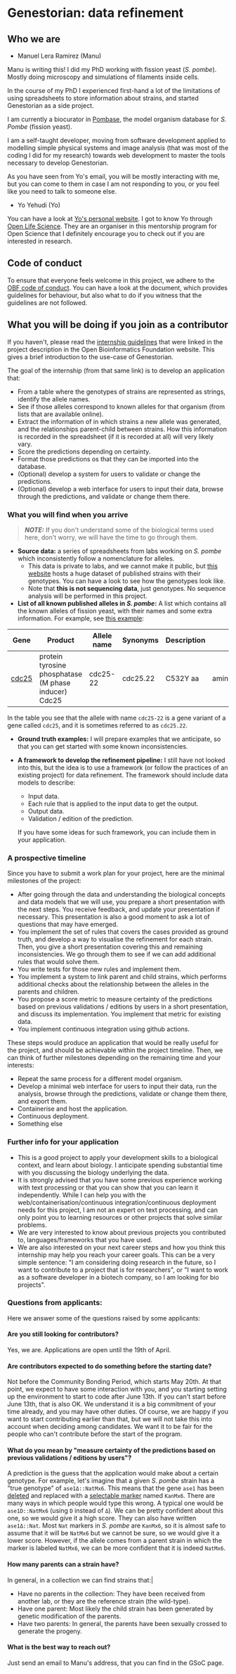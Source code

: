 # Genestorian: data refinement

## Who we are

* Manuel Lera Ramirez (Manu)

Manu is writing this! I did my PhD working with fission yeast (_S. pombe_). Mostly doing microscopy and simulations of filaments inside cells.

In the course of my PhD I experienced first-hand a lot of the limitations of using spreadsheets to store information about strains, and started Genestorian as a side project.

I am currently a biocurator in [Pombase](https://www.pombase.org/), the model organism database for _S. Pombe_ (fission yeast).

I am a self-taught developer, moving from software development applied to modelling simple physical systems and image analysis (that was most of the coding I did for my research) towards web development to master the tools necessary to develop Genestorian.

As you have seen from Yo's email, you will be mostly interacting with me, but you can come to them in case I am not responding to you, or you feel like you need to talk to someone else.

* Yo Yehudi (Yo)

You can have a look at [Yo's personal website](https://yo-yehudi.com/). I got to know Yo through [Open Life Science](https://openlifesci.org/). They are an organiser in this mentorship program for Open Science that I definitely encourage you to check out if you are interested in research.

## Code of conduct

To ensure that everyone feels welcome in this project, we adhere to the [OBF code of conduct](https://github.com/OBF/obf-docs/tree/master/code-of-conduct). You can have a look at the document, which provides guidelines for behaviour, but also what to do if you witness that the guidelines are not followed.

## What you will be doing if you join as a contributor

If you haven't, please read the [internship guidelines](https://www.genestorian.org/internship/) that were linked in the project description in the Open Bioinformatics Foundation website. This gives a brief introduction to the use-case of Genestorian.

The goal of the internship (from that same link) is to develop an application that:

* From a table where the genotypes of strains are represented as strings, identify the allele names.
* See if those alleles correspond to known alleles for that organism (from lists that are available online).
* Extract the information of in which strains a new allele was generated, and the relationships parent-child between strains. How this information is recorded in the spreadsheet (if it is recorded at all) will very likely vary.
* Score the predictions depending on certainty.
* Format those predictions os that they can be imported into the database.
* (Optional) develop a system for users to validate or change the predictions.
* (Optional) develop a web interface for users to input their data, browse through the predictions, and validate or change them there.

### What you will find when you arrive
> **_NOTE:_**
> If you don't understand some of the biological terms used here, don't worry, we will have the time to go through them.

* **Source data:** a series of spreadsheets from labs working on _S. pombe_ which inconsistently follow a nomenclature for alleles.
	* This data is private to labs, and we cannot make it public, but [this website](https://yeast.nig.ac.jp/yeast/fy/StrainAllItemsList.xhtml) hosts a huge dataset of published strains with their genotypes. You can have a look to see how the genotypes look like.
	* Note that __this is not sequencing data__, just genotypes. No sequence analysis will be performed in this project.
* **List of all known published alleles in _S. pombe_:** A list which contains all the known alleles of fission yeast, with their names and some extra information. For example, see [this example](https://www.pombase.org/genotype/cdc25-22-C532Y-amino_acid_mutation-expression-not_assayed):

<table _ngcontent-nsm-c62="" class="genotype-allele-summary">
  <thead _ngcontent-nsm-c62="">
    <th _ngcontent-nsm-c62="" class="ng-star-inserted">Gene</th><!---->
    <!---->
    <th _ngcontent-nsm-c62="" class="ng-star-inserted">Product</th><!---->
    <th _ngcontent-nsm-c62="">Allele name</th>
    <th _ngcontent-nsm-c62="" class="ng-star-inserted">
      Synonyms
    </th><!---->
    <th _ngcontent-nsm-c62="">Description</th>
    <th _ngcontent-nsm-c62="">Type</th>
    <th _ngcontent-nsm-c62="">Expression</th>
  </thead>
  <tbody _ngcontent-nsm-c62="" class="ng-star-inserted">
    <tr _ngcontent-nsm-c62="" class="ng-star-inserted">
      <td _ngcontent-nsm-c62="" rowspan="1" class="ng-star-inserted">
        <app-gene-link _ngcontent-nsm-c62="" class="app-link" _nghost-nsm-c48=""><!---->

<a _ngcontent-nsm-c48="" triggers="" placement="bottom" container="body" href="/gene/SPAC24H6.05" class="ng-star-inserted">
  <span _ngcontent-nsm-c48="" class="gene-link">cdc25</span>
</a><!----><!---->

<!---->
</app-gene-link>
      </td><!---->
      <td _ngcontent-nsm-c62="" rowspan="1" class="ng-star-inserted">
        protein tyrosine phosphatase (M phase inducer) Cdc25  
      </td><!---->
      <td _ngcontent-nsm-c62="">
        <span _ngcontent-nsm-c62="">cdc25-22</span>
      </td>
      <td _ngcontent-nsm-c62="" class="ng-star-inserted">
        <span _ngcontent-nsm-c62="">cdc25.22</span>
      </td><!---->
      <td _ngcontent-nsm-c62="">
        <span _ngcontent-nsm-c62="">C532Y aa</span>
      </td>
      <td _ngcontent-nsm-c62="">amino_acid_mutation</td>
      <td _ngcontent-nsm-c62="">Not assayed</td>
    </tr><!---->
  </tbody><!---->
</table>

In the table you see that the allele with name `cdc25-22` is a gene variant of a gene called `cdc25`, and it is sometimes referred to as `cdc25.22`.

* **Ground truth examples:** I will prepare examples that we anticipate, so that you can get started with some known inconsistencies.

* **A framework to develop the refinement pipeline:** I still have not looked into this, but the idea is to use a framework (or follow the practices of an existing project) for data refinement. The framework should include data models to describe:
	* Input data.
	* Each rule that is applied to the input data to get the output.
	* Output data.
	* Validation / edition of the prediction.
	
	If you have some ideas for such framework, you can include them in your application.
	
### A prospective timeline

Since you have to submit a work plan for your project, here are the minimal milestones of the project:

* After going through the data and understanding the biological concepts and data models that we will use, you prepare a short presentation with the next steps. You receive feedback, and update your presentation if necessary. This presentation is also a good moment to ask a lot of questions that may have emerged.
* You implement the set of rules that covers the cases provided as ground truth, and develop a way to visualise the refinement for each strain. Then, you give a short presentation covering this and remaining inconsistencies. We go through them to see if we can add additional rules that would solve them.
* You write tests for those new rules and implement them.
* You implement a system to link parent and child strains, which performs additional checks about the relationship between the alleles in the parents and children.
* You propose a score metric to measure certainty of the predictions based on previous validations / editions by users in a short presentation, and discuss its implementation. You implement that metric for existing data.
* You implement continuous integration using github actions.

These steps would produce an application that would be really useful for the project, and should be achievable within the project timeline. Then, we can think of further milestones depending on the remaining time and your interests:

* Repeat the same process for a different model organism.
* Develop a minimal web interface for users to input their data, run the analysis, browse through the predictions, validate or change them there, and export them.
* Containerise and host the application.
* Continuous deployment.
* Something else

### Further info for your application

* This is a good project to apply your development skills to a biological context, and learn about biology. I anticipate spending substantial time with you discussing the biology underlying the data.
* It is strongly advised that you have some previous experience working with text processing or that you can show that you can learn it independently. While I can help you with the web/containerisation/continuous integration/continuous deployment needs for this project, I am not an expert on text processing, and can only point you to learning resources or other projects that solve similar problems.
* We are very interested to know about previous projects you contributed to, languages/frameworks that you have used.
* We are also interested on your next career steps and how you think this internship may help you reach your career goals. This can be a very simple sentence: "I am considering doing research in the future, so I want to contribute to a project that is for researchers", or "I want to work as a software developer in a biotech company, so I am looking for bio projects".

### Questions from applicants:

Here we answer some of the questions raised by some applicants:

#### Are you still looking for contributors?

Yes, we are. Applications are open until the 19th of April.

#### Are contributors expected to do something before the starting date?

Not before the Community Bonding Period, which starts May 20th. At that point, we expect to have some interaction with you, and you starting setting up the environment to start to code after June 13th. If you can't start before June 13th, that is also OK. We understand it is a big commitment of your time already, and you may have other duties. Of course, we are happy if you want to start contributing earlier than that, but we will not take this into account when deciding among candidates. We want it to be fair for the people who can't contribute before the start of the program.

#### What do you mean by "measure certainty of the predictions based on previous validations / editions by users"?
A prediction is the guess that the application would make about a certain genotype. For example, let's imagine that a given *S. pombe* strain has a "true genotype" of `ase1Δ::NatMx6`. This means that the gene `ase1` has been [deleted](https://en.wikipedia.org/wiki/Deletion_(genetics)) and replaced with a [selectable marker](https://en.wikipedia.org/wiki/Selectable_marker) named `KanMx6`. There are many ways in which people would type this wrong. A typical one would be `ase1D::NatMx6` (using `D` instead of `Δ`). We can be pretty confident about this one, so we would give it a high score. They can also have written `ase1Δ::Nat`. Most `Nat` markers in *S. pombe* are `KanMx6`, so it is almost safe to assume that it will be `NatMx6` but we cannot be sure, so we would give it a lower score. However, if the allele comes from a parent strain in which the marker is labeled `NatMx6`, we can be more confident that it is indeed `NatMx6`.

#### How many parents can a strain have?
In general, in a collection we can find strains that:|
* Have no parents in the collection: They have been received from another lab, or they are the reference strain (the wild-type).
* Have one parent: Most likely the child strain has been generated by genetic modification of the parents.
* Have two parents: In general, the parents have been sexually crossed to generate the progeny.

#### What is the best way to reach out?
Just send an email to Manu's address, that you can find in the GSoC page.


